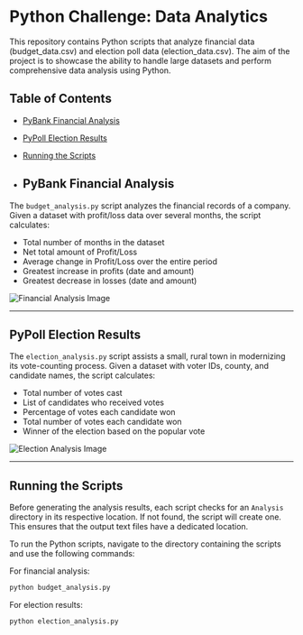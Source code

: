 # Python Challenge: Data Analytics
This repository contains Python scripts that analyze financial data (budget_data.csv) and election poll data (election_data.csv). The aim of the project is to showcase the ability to handle large datasets and perform comprehensive data analysis using Python.

## Table of Contents

- [PyBank Financial Analysis](#pybank-financial-analysis)
- [PyPoll Election Results](#pypoll-election-results)
- [Running the Scripts](#running-the-scripts)

- ## PyBank Financial Analysis

The `budget_analysis.py` script analyzes the financial records of a company. Given a dataset with profit/loss data over several months, the script calculates:

- Total number of months in the dataset
- Net total amount of Profit/Loss
- Average change in Profit/Loss over the entire period
- Greatest increase in profits (date and amount)
- Greatest decrease in losses (date and amount)

![Financial Analysis Image](https://github.com/Xthe23/python-challenge/blob/main/Images/revenue-per-lead.png)

---

## PyPoll Election Results

The `election_analysis.py` script assists a small, rural town in modernizing its vote-counting process. Given a dataset with voter IDs, county, and candidate names, the script calculates:

- Total number of votes cast
- List of candidates who received votes
- Percentage of votes each candidate won
- Total number of votes each candidate won
- Winner of the election based on the popular vote

![Election Analysis Image](https://github.com/Xthe23/python-challenge/blob/main/Images/Vote_counting.png)

---

## Running the Scripts

Before generating the analysis results, each script checks for an `Analysis` directory in its respective location. If not found, the script will create one. This ensures that the output text files have a dedicated location.

To run the Python scripts, navigate to the directory containing the scripts and use the following commands:

For financial analysis:

```bash
python budget_analysis.py
```

For election results:

```bash
python election_analysis.py
```
